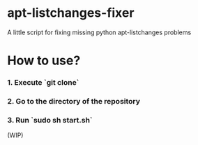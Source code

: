 # apt-listchanges-fixer
A little script for fixing missing python apt-listchanges problems


<h1>How to use?</h1>

<h3>1. Execute `git clone`</h3>
<h3>2. Go to the directory of the repository</h3>
<h3>3. Run `sudo sh start.sh`</h3>

(WIP)
